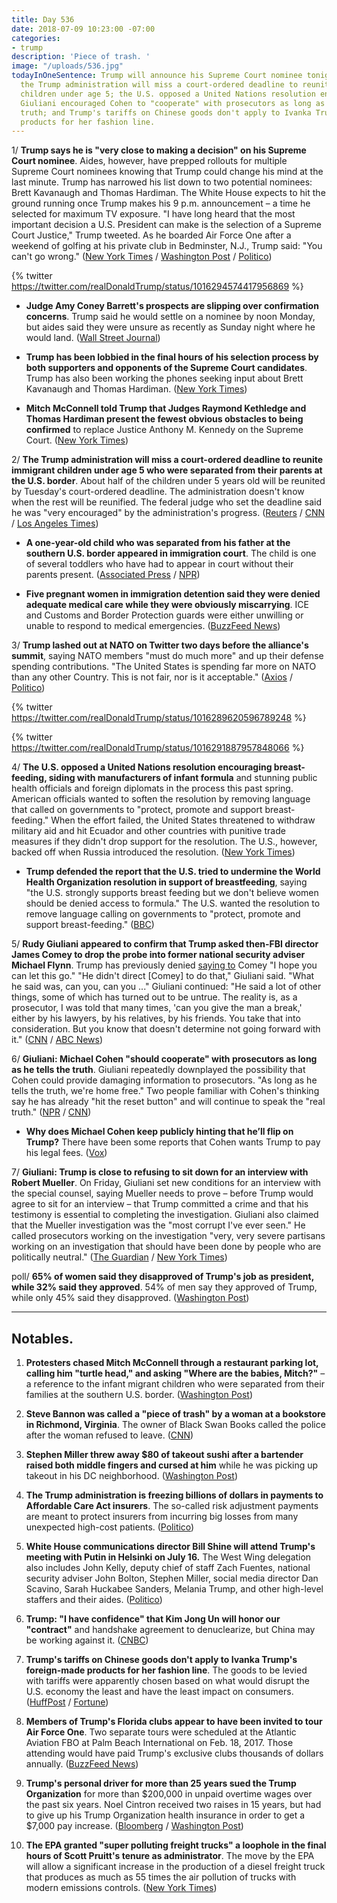 ```yaml
---
title: Day 536
date: 2018-07-09 10:23:00 -07:00
categories:
- trump
description: 'Piece of trash. '
image: "/uploads/536.jpg"
todayInOneSentence: Trump will announce his Supreme Court nominee tonight at 9 p.m.;
  the Trump administration will miss a court-ordered deadline to reunite immigrant
  children under age 5; the U.S. opposed a United Nations resolution encouraging breast-feeding;
  Giuliani encouraged Cohen to "cooperate" with prosecutors as long as he tells the
  truth; and Trump's tariffs on Chinese goods don't apply to Ivanka Trump's foreign-made
  products for her fashion line.
---
```


1/ **Trump says he is "very close to making a decision" on his Supreme Court nominee**. Aides, however, have prepped rollouts for multiple Supreme Court nominees knowing that Trump could change his mind at the last minute. Trump has narrowed his list down to two potential nominees: Brett Kavanaugh and Thomas Hardiman. The White House expects to hit the ground running once Trump makes his 9 p.m. announcement – a time he selected for maximum TV exposure. "I have long heard that the most important decision a U.S. President can make is the selection of a Supreme Court Justice," Trump tweeted. As he boarded Air Force One after a weekend of golfing at his private club in Bedminster, N.J., Trump said: "You can't go wrong." ([New York Times](https://www.nytimes.com/2018/07/08/us/politics/trump-supreme-court.html) / [Washington Post](https://www.washingtonpost.com/politics/courts_law/trump-weighs-top-picks-for-supreme-court-amid-last-minute-maneuvering/2018/07/08/4a65b1b8-82d3-11e8-8553-a3ce89036c78_story.html) / [Politico](https://www.politico.com/story/2018/07/08/trump-supreme-court-justice-702138))

{% twitter https://twitter.com/realDonaldTrump/status/1016294574417956869 %}

* **Judge Amy Coney Barrett's prospects are slipping over confirmation concerns**. Trump said he would settle on a nominee by noon Monday, but aides said they were unsure as recently as Sunday night where he would land. ([Wall Street Journal](https://www.wsj.com/articles/trump-weighs-supreme-court-candidates-as-decision-nears-1531086183))

* **Trump has been lobbied in the final hours of his selection process by both supporters and opponents of the Supreme Court candidates**. Trump has also been working the phones seeking input about Brett Kavanaugh and Thomas Hardiman. ([New York Times](https://www.nytimes.com/2018/07/09/us/politics/trump-supreme-court-nomination.html))

* **Mitch McConnell told Trump that Judges Raymond Kethledge and Thomas Hardiman present the fewest obvious obstacles to being confirmed** to replace Justice Anthony M. Kennedy on the Supreme Court. ([New York Times](https://www.nytimes.com/2018/07/07/us/politics/trump-mcconnell-supreme-court.html))

2/ **The Trump administration will miss a court-ordered deadline to reunite immigrant children under age 5 who were separated from their parents at the U.S. border**. About half of the children under 5 years old will be reunited by Tuesday's court-ordered deadline. The administration doesn't know when the rest will be reunified. The federal judge who set the deadline said he was "very encouraged" by the administration's progress. ([Reuters](https://www.reuters.com/article/us-usa-immigration-children/u-s-will-reunite-only-half-of-migrant-children-by-tuesday-deadline-idUSKBN1JZ263) / [CNN](https://www.cnn.com/2018/07/09/politics/family-separations-reunification-hearing/index.html) / [Los Angeles Times](http://www.latimes.com/local/lanow/la-me-judge-immigration-extension-20180709-story.html))

* **A one-year-old child who was separated from his father at the southern U.S. border appeared in immigration court**. The child is one of several toddlers who have had to appear in court without their parents present. ([Associated Press](https://www.apnews.com/4cb60fc06ca34160bf7445fdc1f47eed/Kids-as-young-as-1-in-US-court,-awaiting-reunion-with-family) / [NPR](https://www.npr.org/2018/07/08/627082032/1-year-old-shows-up-in-immigration-court))

* **Five pregnant women in immigration detention said they were denied adequate medical care while they were obviously miscarrying**. ICE and Customs and Border Protection guards were either unwilling or unable to respond to medical emergencies. ([BuzzFeed News](https://www.buzzfeed.com/emaoconnor/pregnant-migrant-women-miscarriage-cpb-ice-detention-trump))

3/ **Trump lashed out at NATO on Twitter two days before the alliance's summit**, saying NATO members "must do much more" and up their defense spending contributions. "The United States is spending far more on NATO than any other Country. This is not fair, nor is it acceptable." ([Axios](https://www.axios.com/trump-tweets-nato-summit-angela-merkel-germany-7da69b41-9f5c-444d-9a7a-cf666904ad8f.html) / [Politico](https://www.politico.com/story/2018/07/09/trump-criticize-nato-summit-702296))

{% twitter https://twitter.com/realDonaldTrump/status/1016289620596789248 %}

{% twitter https://twitter.com/realDonaldTrump/status/1016291887957848066 %}

4/ **The U.S. opposed a United Nations resolution encouraging breast-feeding, siding with manufacturers of infant formula** and stunning public health officials and foreign diplomats in the process this past spring. American officials wanted to soften the resolution by removing language that called on governments to "protect, promote and support breast-feeding." When the effort failed, the United States threatened to withdraw military aid and hit Ecuador and other countries with punitive trade measures if they didn't drop support for the resolution. The U.S., however, backed off when Russia introduced the resolution. ([New York Times](https://www.nytimes.com/2018/07/08/health/world-health-breastfeeding-ecuador-trump.html))

* **Trump defended the report that the U.S. tried to undermine the World Health Organization resolution in support of breastfeeding**, saying "the U.S. strongly supports breast feeding but we don't believe women should be denied access to formula." The U.S. wanted the resolution to remove language calling on governments to "protect, promote and support breast-feeding." ([BBC](https://www.bbc.com/news/world-us-canada-44772686))

5/ **Rudy Giuliani appeared to confirm that Trump asked then-FBI director James Comey to drop the probe into former national security adviser Michael Flynn**. Trump has previously denied [saying to](https://whatthefuckjusthappenedtoday.com/2017/05/16/Day-117/#1-trump-asked-james-comey-to-shut-do) Comey "I hope you can let this go." "He didn't direct \[Comey\] to do that," Giuliani said. "What he said was, can you, can you ..." Giuliani continued: "He said a lot of other things, some of which has turned out to be untrue. The reality is, as a prosecutor, I was told that many times, 'can you give the man a break,' either by his lawyers, by his relatives, by his friends. You take that into consideration. But you know that doesn't determine not going forward with it." ([CNN](https://www.cnn.com/2018/07/08/politics/giuliani-comey-flynn/index.html) / [ABC News](https://abcnews.go.com/ThisWeek/video/trumps-personal-attorney-rudy-giuliani-special-counsel-investigation-56438915))

6/ **Giuliani: Michael Cohen "should cooperate" with prosecutors as long as he tells the truth**. Giuliani repeatedly downplayed the possibility that Cohen could provide damaging information to prosecutors. "As long as he tells the truth, we're home free." Two people familiar with Cohen's thinking say he has already "hit the reset button" and will continue to speak the "real truth." ([NPR](https://www.npr.org/2018/07/08/627107199/giuliani-says-michael-cohen-should-cooperate-with-prosecutors) / [CNN](https://www.cnn.com/2018/07/09/politics/cohen-trump-real-truth/index.html))

* **Why does Michael Cohen keep publicly hinting that he’ll flip on Trump?** There have been some reports that Cohen wants Trump to pay his legal fees. ([Vox](https://www.vox.com/policy-and-politics/2018/7/9/17548350/michael-cohen-mueller-trump-lanny-davis))

7/ **Giuliani: Trump is close to refusing to sit down for an interview with Robert Mueller**. On Friday, Giuliani set new conditions for an interview with the special counsel, saying Mueller needs to prove – before Trump would agree to sit for an interview – that Trump committed a crime and that his testimony is essential to completing the investigation. Giuliani also claimed that the Mueller investigation was the "most corrupt I've ever seen." He called prosecutors working on the investigation "very, very severe partisans working on an investigation that should have been done by people who are politically neutral." ([The Guardian](https://www.theguardian.com/us-news/2018/jul/09/white-house-close-to-refusing-interview-with-russia-investigation) / [New York Times](https://www.nytimes.com/2018/07/06/us/politics/trump-special-counsel-interview.html))

poll/ **65% of women said they disapproved of Trump's job as president, while 32% said they approved**. 54% of men say they approved of Trump, while only 45% said they disapproved. ([Washington Post](https://www.washingtonpost.com/politics/trump-and-women-the-big-disconnect-in-american-politics/2018/07/07/9469bdca-8145-11e8-b9a5-7e1c013f8c33_story.html))

---

## Notables.

 1. **Protesters chased Mitch McConnell through a restaurant parking lot, calling him "turtle head," and asking "Where are the babies, Mitch?"** – a reference to the infant migrant children who were separated from their families at the southern U.S. border. ([Washington Post](https://www.washingtonpost.com/news/post-politics/wp/2018/07/08/where-are-the-babies-mitch-mcconnell-pursued-from-restaurant-by-angry-crowd/))

 2. **Steve Bannon was called a "piece of trash" by a woman at a bookstore in Richmond, Virginia**. The owner of Black Swan Books called the police after the woman refused to leave. ([CNN](https://www.cnn.com/2018/07/09/politics/steve-bannon-bookstore-harassment/index.html))

 3. **Stephen Miller threw away $80 of takeout sushi after a bartender raised both middle fingers and cursed at him** while he was picking up takeout in his DC neighborhood. ([Washington Post](https://www.washingtonpost.com/local/dc-politics/viciousness-trump-aides-endure-public-fury-toward-presidents-policies/2018/07/09/23d3b9a2-8051-11e8-b0ef-fffcabeff946_story.html))

 4. **The Trump administration is freezing billions of dollars in payments to Affordable Care Act insurers**. The so-called risk adjustment payments are meant to protect insurers from incurring big losses from many unexpected high-cost patients. ([Politico](https://www.politico.com/story/2018/07/08/insurance-obamacare-adjustment-payments-701907))

 5. **White House communications director Bill Shine will attend Trump's meeting with Putin in Helsinki on July 16.** The West Wing delegation also includes John Kelly, deputy chief of staff Zach Fuentes, national security adviser John Bolton, Stephen Miller, social media director Dan Scavino, Sarah Huckabee Sanders, Melania Trump, and other high-level staffers and their aides. ([Politico](https://www.politico.com/story/2018/07/08/shine-trump-putin-summit-702294))

 6. **Trump: "I have confidence" that Kim Jong Un will honor our "contract"** and handshake agreement to denuclearize, but China may be working against it. ([CNBC](https://www.cnbc.com/2018/07/09/trump-i-have-confidence-kim-jong-un-will-honor-agreement.html))

 7. **Trump's tariffs on Chinese goods don't apply to Ivanka Trump's foreign-made products for her fashion line**. The goods to be levied with tariffs were apparently chosen based on what would disrupt the U.S. economy the least and have the least impact on consumers. ([HuffPost](https://www.huffingtonpost.com/entry/trump-china-tariffs-spares-clothing-shoes-ivanka-safe_us_5b42a597e4b09e4a8b2e72c3) / [Fortune](http://fortune.com/2018/07/09/donald-trumps-china-tariffs-dont-apply-to-ivanka/))

 8. **Members of Trump's Florida clubs appear to have been invited to tour Air Force One**. Two separate tours were scheduled at the Atlantic Aviation FBO at Palm Beach International on Feb. 18, 2017. Those attending would have paid Trump's exclusive clubs thousands of dollars annually. ([BuzzFeed News](https://www.buzzfeed.com/tariniparti/trump-air-force-one-mar-a-lago-tour))

 9. **Trump's personal driver for more than 25 years sued the Trump Organization** for more than $200,000 in unpaid overtime wages over the past six years. Noel Cintron received two raises in 15 years, but had to give up his Trump Organization health insurance in order to get a $7,000 pay increase. ([Bloomberg](https://www.bloomberg.com/view/articles/2018-07-07/donald-trump-s-incompetence-is-no-joke) / [Washington Post](https://www.washingtonpost.com/politics/trumps-longtime-personal-driver-sues-for-overtime-wages/2018/07/09/17bfb4f4-839e-11e8-8f6c-46cb43e3f306_story.html))

10. **The EPA granted "super polluting freight trucks" a loophole in the final hours of Scott Pruitt's tenure as administrator**. The move by the EPA will allow a significant increase in the production of a diesel freight truck that produces as much as 55 times the air pollution of trucks with modern emissions controls. ([New York Times](https://www.nytimes.com/2018/07/06/us/glider-trucks-loophole-pruitt.html))